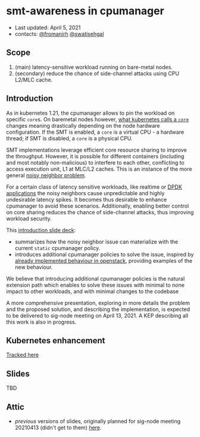 # smt-awareness in cpumanager

- Last updated: April 5, 2021
- contacts: [@fromanirh](https://github.com/fromanirh) [@swatisehgal](https://github.com/swatisehgal)

## Scope

1. (main) latency-sensitive workload running on bare-metal nodes.
2. (secondary) reduce the chance of side-channel attacks using CPU L2/MLC cache.

## Introduction

As in kubernetes 1.21, the cpumanager allows to pin the workload on specific `core`s.
On baremetal nodes however, [what kubernetes calls a `core`](https://kubernetes.io/docs/concepts/configuration/manage-resources-containers/#meaning-of-cpu)
changes meaning drastically depending on the node hardware configuration.
If the SMT is enabled, a `core` is a virtual CPU - a hardware thread; if SMT is disabled, a `core` is a physical CPU.

SMT implementations leverage efficient core resource sharing to improve the throughput.
However, it is possible for different containers (including and most notably non-malicious) to interfere to each other, conflicting to access execution unit, L1 at MLC/L2 caches.
This is an instance of the more general [noisy neighbor problem](https://en.wikipedia.org/wiki/Cloud_computing_issues#Performance_interference_and_noisy_neighbors).

For a certain class of latency sensitive workloads, like realtime or [DPDK applications](https://www.dpdk.org/) the noisy neighbors cause unpredictable and highly undesirable latency spikes.
It becomes thus desirable to enhance cpumanager to avoid these scenarios. Additionally, enabling better control on core sharing reduces the chance of side-channel attacks, thus improving
workload security. 

This [introduction slide deck](https://github.com/fromanirh/fromanirh/blob/main/docs/presentations/k8s-cpumanager-smtawareness/smtawareness-intro.pdf):
- summarizes how the noisy neighbor issue can materialize with the current `static` cpumanager policy. 
- introduces additional cpumanager policies to solve the issue, inspired by
  [already implemented behaviour in openstack](https://specs.openstack.org/openstack/nova-specs/specs/mitaka/implemented/virt-driver-cpu-thread-pinning.html),
  providing examples of the new behaviour.

We believe that introducing additional cpumanager policies is the natural extension path which enables to solve these issues with minimal to none impact to
other workloads, and with minimal changes to the codebase

A more comprehensive presentation, exploring in more details the problem and the proposed solution, and describing the implementation, is expected to be delivered
to sig-node meeting on April 13, 2021. A KEP describing all this work is also in progress.

## Kubernetes enhancement

[Tracked here](https://github.com/kubernetes/enhancements/issues/2625)

## Slides

TBD

## Attic

- *previous* versions of slides, originally planned for sig-node meeting 20210413 (didn't get to them) [here](OBSOLETE-smt-aware-cpumanager-sig-node-20210413.pdf).
